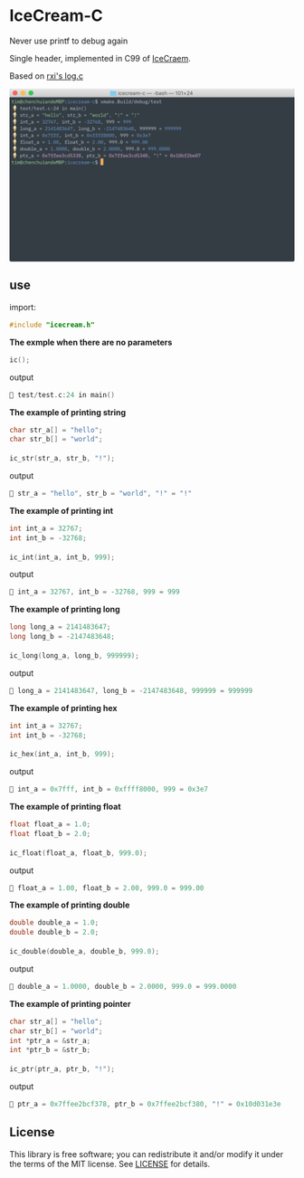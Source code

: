 # IceCream-C

Never use printf to debug again

Single header, implemented in C99 of [IceCraem](https://github.com/gruns/icecream).

Based on [rxi's log.c](https://github.com/rxi/log.c)

<img align="center" src="https://github.com/chunqian/icecream-c/blob/master/test/test.png">

## use

import:

```c
#include "icecream.h"
```

**The exmple when there are no parameters**

```c
ic();
```

output

```c
🍦 test/test.c:24 in main()
```

**The example of printing string**

```c
char str_a[] = "hello";
char str_b[] = "world";

ic_str(str_a, str_b, "!");
```

output

```c
🍦 str_a = "hello", str_b = "world", "!" = "!"
```

**The example of printing int**

```c
int int_a = 32767;
int int_b = -32768;

ic_int(int_a, int_b, 999);
```

output

```c
🍦 int_a = 32767, int_b = -32768, 999 = 999
```

**The example of printing long**

```c
long long_a = 2141483647;
long long_b = -2147483648;

ic_long(long_a, long_b, 999999);
```

output

```c
🍦 long_a = 2141483647, long_b = -2147483648, 999999 = 999999
```

**The example of printing hex**

```c
int int_a = 32767;
int int_b = -32768;

ic_hex(int_a, int_b, 999);
```

output

```c
🍦 int_a = 0x7fff, int_b = 0xffff8000, 999 = 0x3e7
```

**The example of printing float**

```c
float float_a = 1.0;
float float_b = 2.0;

ic_float(float_a, float_b, 999.0);
```

output

```c
🍦 float_a = 1.00, float_b = 2.00, 999.0 = 999.00
```

**The example of printing double**

```c
double double_a = 1.0;
double double_b = 2.0;

ic_double(double_a, double_b, 999.0);
```

output

```c
🍦 double_a = 1.0000, double_b = 2.0000, 999.0 = 999.0000
```

**The example of printing pointer**

```c
char str_a[] = "hello";
char str_b[] = "world";
int *ptr_a = &str_a;
int *ptr_b = &str_b;

ic_ptr(ptr_a, ptr_b, "!");
```

output

```c
🍦 ptr_a = 0x7ffee2bcf378, ptr_b = 0x7ffee2bcf380, "!" = 0x10d031e3e
```

## License
This library is free software; you can redistribute it and/or modify it under
the terms of the MIT license. See [LICENSE](LICENSE) for details.
